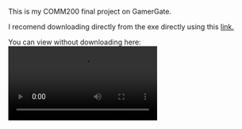 This is my COMM200 final project on GamerGate.

I recomend downloading directly from the exe directly using this [link.](https://github.com/EricXu1728/comm200_final/blob/main/Comm%20200%20Final.exe)

You can view without downloading here:
![video](https://github.com/EricXu1728/comm200_final/blob/main/git-video_compressed.webm)

